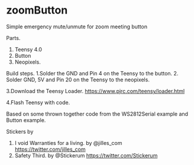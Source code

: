 # zoomButton
Simple emergency mute/unmute for zoom meeting button 


Parts.

1. Teensy 4.0
2. Button
3. Neopixels.


Build steps.
1.Solder the GND and Pin 4 on the Teensy to the button.
2. Solder GND, 5V and Pin 20 on the Teensy to the neopixels.

3.Download the Teensy Loader.
https://www.pjrc.com/teensy/loader.html

4.Flash Teensy with code.

Based on some thrown together code from the
WS2812Serial example and Button example.

Stickers by 

1. I void Warranties for a living. by @jilles_com https://twitter.com/jilles_com
2. Safety Third. by @Stickerum https://twitter.com/Stickerum


